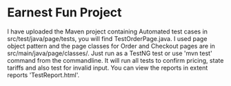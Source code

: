 # Earnest Fun Project

I have uploaded the Maven project containing Automated test cases in src/test/java/page/tests, you will find TestOrderPage.java. I used page object pattern and the page classes for Order and Checkout pages are in src/main/java/page/classes/. Just run as a TestNG test or use 'mvn test' command from the commandline. It will run all tests to confirm pricing, state tariffs and also test for invalid input. You can view the reports in extent reports 'TestReport.html'. 
